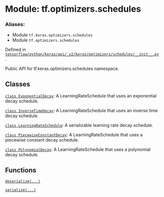 <div itemscope itemtype="http://developers.google.com/ReferenceObject">
<meta itemprop="name" content="tf.optimizers.schedules" />
<meta itemprop="path" content="Stable" />
</div>

# Module: tf.optimizers.schedules

### Aliases:

* Module `tf.keras.optimizers.schedules`
* Module `tf.optimizers.schedules`



Defined in [`tensorflow/python/keras/api/_v2/keras/optimizers/schedules/__init__.py`](/code/stable/tensorflow/python/keras/api/_v2/keras/optimizers/schedules/__init__.py).

Public API for tf.keras.optimizers.schedules namespace.

## Classes

[`class ExponentialDecay`](../../tf/optimizers/schedules/ExponentialDecay.md): A LearningRateSchedule that uses an exponential decay schedule.

[`class InverseTimeDecay`](../../tf/optimizers/schedules/InverseTimeDecay.md): A LearningRateSchedule that uses an inverse time decay schedule.

[`class LearningRateSchedule`](../../tf/optimizers/schedules/LearningRateSchedule.md): A serializable learning rate decay schedule.

[`class PiecewiseConstantDecay`](../../tf/optimizers/schedules/PiecewiseConstantDecay.md): A LearningRateSchedule that uses a piecewise constant decay schedule.

[`class PolynomialDecay`](../../tf/optimizers/schedules/PolynomialDecay.md): A LearningRateSchedule that uses a polynomial decay schedule.

## Functions

[`deserialize(...)`](../../tf/optimizers/schedules/deserialize.md)

[`serialize(...)`](../../tf/optimizers/schedules/serialize.md)

